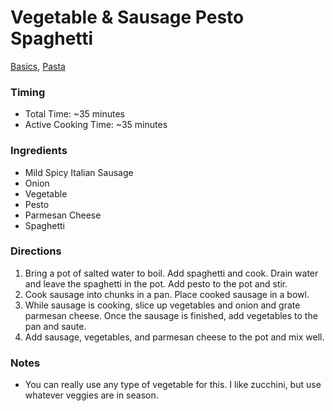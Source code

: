 # Vegetable & Sausage Pesto Spaghetti
[Basics](../lists/basics.md), [Pasta](../lists/pasta.md)

### Timing
- Total Time: ~35 minutes
- Active Cooking Time: ~35 minutes

### Ingredients
- Mild Spicy Italian Sausage
- Onion
- Vegetable
- Pesto
- Parmesan Cheese
- Spaghetti

### Directions
1. Bring a pot of salted water to boil. Add spaghetti and cook. Drain water and
leave the spaghetti in the pot. Add pesto to the pot and stir.
2. Cook sausage into chunks in a pan. Place cooked sausage in a bowl.
3. While sausage is cooking, slice up vegetables and onion and grate parmesan cheese.
Once the sausage is finished, add vegetables to the pan and saute.
4. Add sausage, vegetables, and parmesan cheese to the pot and mix well.

### Notes
- You can really use any type of vegetable for this. I like zucchini, but use
whatever veggies are in season.
